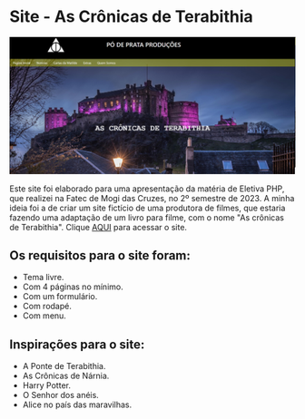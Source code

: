 # Site - As Crônicas de Terabithia

![image](./imagens/cronicas_terabithia.png)

Este site foi elaborado para uma apresentação da matéria de Eletiva PHP, que realizei na Fatec de Mogi das Cruzes, no 2º semestre de 2023.
A minha ideia foi a de criar um site fictício de uma produtora de filmes, que estaria fazendo uma adaptação de um livro para filme, com o nome "As crônicas de Terabithia".
Clique [AQUI](https://ethanhueh.github.io/Site-As-Cronicas-De-Terabithia/) para acessar o site.

## Os requisitos para o site foram:
- Tema livre.
- Com 4 páginas no mínimo.
- Com um formulário.
- Com rodapé.
- Com menu.

## Inspirações para o site:
- A Ponte de Terabithia.
- As Crônicas de Nárnia.
- Harry Potter.
- O Senhor dos anéis.
- Alice no país das maravilhas.

